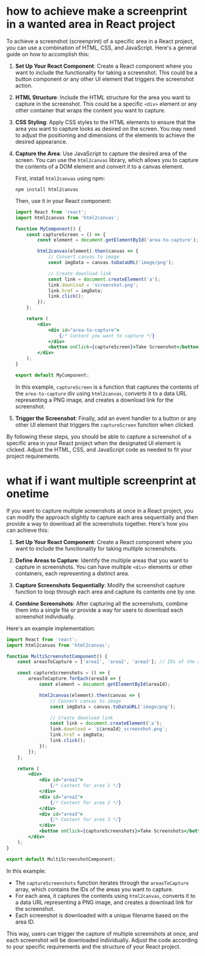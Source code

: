 # how to achieve make a screenprint in a wanted area in React project

To achieve a screenshot (screenprint) of a specific area in a React project, you can use a combination of HTML, CSS, and JavaScript. Here's a general guide on how to accomplish this:

1. **Set Up Your React Component**: Create a React component where you want to include the functionality for taking a screenshot. This could be a button component or any other UI element that triggers the screenshot action.

2. **HTML Structure**: Include the HTML structure for the area you want to capture in the screenshot. This could be a specific `<div>` element or any other container that wraps the content you want to capture.

3. **CSS Styling**: Apply CSS styles to the HTML elements to ensure that the area you want to capture looks as desired on the screen. You may need to adjust the positioning and dimensions of the elements to achieve the desired appearance.

4. **Capture the Area**: Use JavaScript to capture the desired area of the screen. You can use the `html2canvas` library, which allows you to capture the contents of a DOM element and convert it to a canvas element.

   First, install `html2canvas` using npm:

   ```
   npm install html2canvas
   ```

   Then, use it in your React component:

   ```jsx
   import React from 'react';
   import html2canvas from 'html2canvas';

   function MyComponent() {
       const captureScreen = () => {
           const element = document.getElementById('area-to-capture');

           html2canvas(element).then(canvas => {
               // Convert canvas to image
               const imgData = canvas.toDataURL('image/png');

               // Create download link
               const link = document.createElement('a');
               link.download = 'screenshot.png';
               link.href = imgData;
               link.click();
           });
       };

       return (
           <div>
               <div id="area-to-capture">
                   {/* Content you want to capture */}
               </div>
               <button onClick={captureScreen}>Take Screenshot</button>
           </div>
       );
   }

   export default MyComponent;
   ```

   In this example, `captureScreen` is a function that captures the contents of the `area-to-capture` div using `html2canvas`, converts it to a data URL representing a PNG image, and creates a download link for the screenshot.

5. **Trigger the Screenshot**: Finally, add an event handler to a button or any other UI element that triggers the `captureScreen` function when clicked.

By following these steps, you should be able to capture a screenshot of a specific area in your React project when the designated UI element is clicked. Adjust the HTML, CSS, and JavaScript code as needed to fit your project requirements.


# what if i want multiple screenprint at onetime

If you want to capture multiple screenshots at once in a React project, you can modify the approach slightly to capture each area sequentially and then provide a way to download all the screenshots together. Here's how you can achieve this:

1. **Set Up Your React Component**: Create a React component where you want to include the functionality for taking multiple screenshots.

2. **Define Areas to Capture**: Identify the multiple areas that you want to capture in screenshots. You can have multiple `<div>` elements or other containers, each representing a distinct area.

3. **Capture Screenshots Sequentially**: Modify the screenshot capture function to loop through each area and capture its contents one by one.

4. **Combine Screenshots**: After capturing all the screenshots, combine them into a single file or provide a way for users to download each screenshot individually.

Here's an example implementation:

```jsx
import React from 'react';
import html2canvas from 'html2canvas';

function MultiScreenshotComponent() {
    const areasToCapture = ['area1', 'area2', 'area3']; // IDs of the areas to capture

    const captureScreenshots = () => {
        areasToCapture.forEach(areaId => {
            const element = document.getElementById(areaId);

            html2canvas(element).then(canvas => {
                // Convert canvas to image
                const imgData = canvas.toDataURL('image/png');

                // Create download link
                const link = document.createElement('a');
                link.download = `${areaId}_screenshot.png`;
                link.href = imgData;
                link.click();
            });
        });
    };

    return (
        <div>
            <div id="area1">
                {/* Content for area 1 */}
            </div>
            <div id="area2">
                {/* Content for area 2 */}
            </div>
            <div id="area3">
                {/* Content for area 3 */}
            </div>
            <button onClick={captureScreenshots}>Take Screenshots</button>
        </div>
    );
}

export default MultiScreenshotComponent;
```

In this example:

- The `captureScreenshots` function iterates through the `areasToCapture` array, which contains the IDs of the areas you want to capture.
- For each area, it captures the contents using `html2canvas`, converts it to a data URL representing a PNG image, and creates a download link for the screenshot.
- Each screenshot is downloaded with a unique filename based on the area ID.

This way, users can trigger the capture of multiple screenshots at once, and each screenshot will be downloaded individually. Adjust the code according to your specific requirements and the structure of your React project.